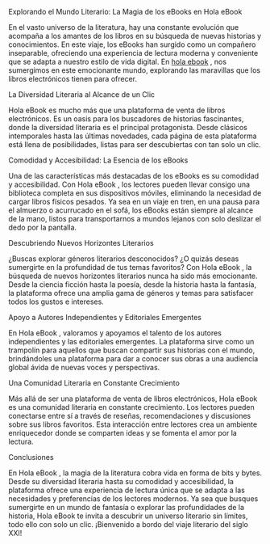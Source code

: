 Explorando el Mundo Literario: La Magia de los eBooks en  Hola eBook 

En el vasto universo de la literatura, hay una constante evolución que acompaña a los amantes de los libros en su búsqueda de nuevas historias y conocimientos. En este viaje, los eBooks han surgido como un compañero inseparable, ofreciendo una experiencia de lectura moderna y conveniente que se adapta a nuestro estilo de vida digital. En  [hola ebook](https://holaebook.gratis/) , nos sumergimos en este emocionante mundo, explorando las maravillas que los libros electrónicos tienen para ofrecer.

La Diversidad Literaria al Alcance de un Clic

 Hola eBook  es mucho más que una plataforma de venta de libros electrónicos. Es un oasis para los buscadores de historias fascinantes, donde la diversidad literaria es el principal protagonista. Desde clásicos intemporales hasta las últimas novedades, cada página de esta plataforma está llena de posibilidades, listas para ser descubiertas con tan solo un clic.

Comodidad y Accesibilidad: La Esencia de los eBooks

Una de las características más destacadas de los eBooks es su comodidad y accesibilidad. Con  Hola eBook , los lectores pueden llevar consigo una biblioteca completa en sus dispositivos móviles, eliminando la necesidad de cargar libros físicos pesados. Ya sea en un viaje en tren, en una pausa para el almuerzo o acurrucado en el sofá, los eBooks están siempre al alcance de la mano, listos para transportarnos a mundos lejanos con solo deslizar el dedo por la pantalla.

Descubriendo Nuevos Horizontes Literarios

¿Buscas explorar géneros literarios desconocidos? ¿O quizás deseas sumergirte en la profundidad de tus temas favoritos? Con  Hola eBook , la búsqueda de nuevos horizontes literarios nunca ha sido más emocionante. Desde la ciencia ficción hasta la poesía, desde la historia hasta la fantasía, la plataforma ofrece una amplia gama de géneros y temas para satisfacer todos los gustos e intereses.

Apoyo a Autores Independientes y Editoriales Emergentes

En  Hola eBook , valoramos y apoyamos el talento de los autores independientes y las editoriales emergentes. La plataforma sirve como un trampolín para aquellos que buscan compartir sus historias con el mundo, brindándoles una plataforma para dar a conocer sus obras a una audiencia global ávida de nuevas voces y perspectivas.

Una Comunidad Literaria en Constante Crecimiento

Más allá de ser una plataforma de venta de libros electrónicos,  Hola eBook  es una comunidad literaria en constante crecimiento. Los lectores pueden conectarse entre sí a través de reseñas, recomendaciones y discusiones sobre sus libros favoritos. Esta interacción entre lectores crea un ambiente enriquecedor donde se comparten ideas y se fomenta el amor por la lectura.

Conclusiones

En  Hola eBook , la magia de la literatura cobra vida en forma de bits y bytes. Desde su diversidad literaria hasta su comodidad y accesibilidad, la plataforma ofrece una experiencia de lectura única que se adapta a las necesidades y preferencias de los lectores modernos. Ya sea que busques sumergirte en un mundo de fantasía o explorar las profundidades de la historia,  Hola eBook  te invita a descubrir un universo literario sin límites, todo ello con solo un clic. ¡Bienvenido a bordo del viaje literario del siglo XXI!
